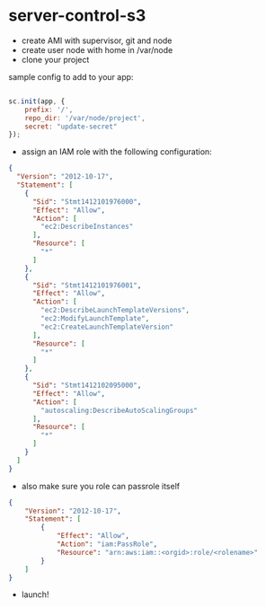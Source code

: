 # server-control-s3

* create AMI with supervisor, git and node
* create user node with home in /var/node
* clone your project

sample config to add to your app:

```javascript

sc.init(app, {
	prefix: '/',
    repo_dir: '/var/node/project',
    secret: "update-secret"
});

```

* assign an IAM role with the following configuration:
```json
{
  "Version": "2012-10-17",
  "Statement": [
    {
      "Sid": "Stmt1412101976000",
      "Effect": "Allow",
      "Action": [
        "ec2:DescribeInstances"
      ],
      "Resource": [
        "*"
      ]
    },
    {
      "Sid": "Stmt1412101976001",
      "Effect": "Allow",
      "Action": [
        "ec2:DescribeLaunchTemplateVersions",
        "ec2:ModifyLaunchTemplate",
        "ec2:CreateLaunchTemplateVersion"
      ],
      "Resource": [
        "*"
      ]
    },
    {
      "Sid": "Stmt1412102095000",
      "Effect": "Allow",
      "Action": [
        "autoscaling:DescribeAutoScalingGroups"
      ],
      "Resource": [
        "*"
      ]
    }
  ]
}
```

* also make sure you role can passrole itself
```json
{
    "Version": "2012-10-17",
    "Statement": [
        {
            "Effect": "Allow",
            "Action": "iam:PassRole",
            "Resource": "arn:aws:iam::<orgid>:role/<rolename>"
        }
    ]
}
```

* launch!
